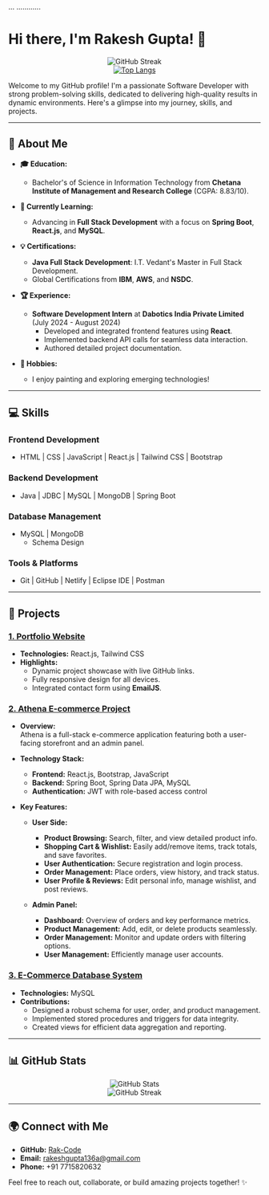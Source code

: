 ... ............ 
# Hi there, I'm Rakesh Gupta! 👋

<div align="center">
  <img src="https://streak-stats.demolab.com/?user=Rak-Code&theme=light&date_format=M%20j%5B%2C%20Y%5D" alt="GitHub Streak" />
  <br />
  <a href="https://github.com/Rak-Code/github-readme-stats">
    <img src="https://github-readme-stats.vercel.app/api/top-langs/?username=Rak-Code&hide=html,css" alt="Top Langs" />
  </a>
</div>





Welcome to my GitHub profile! I'm a passionate Software Developer with strong problem-solving skills, dedicated to delivering high-quality results in dynamic environments. Here's a glimpse into my journey, skills, and projects.

---

## 🚀 About Me

- **🎓 Education:**  
  - Bachelor's of Science in Information Technology from **Chetana Institute of Management and Research College** (CGPA: 8.83/10).

- **🌱 Currently Learning:**  
  - Advancing in **Full Stack Development** with a focus on **Spring Boot**, **React.js**, and **MySQL**.

- **💡 Certifications:**  
  - **Java Full Stack Development**: I.T. Vedant's Master in Full Stack Development.  
  - Global Certifications from **IBM**, **AWS**, and **NSDC**.

- **🏆 Experience:**  
  - **Software Development Intern** at **Dabotics India Private Limited** (July 2024 - August 2024)
    - Developed and integrated frontend features using **React**.
    - Implemented backend API calls for seamless data interaction.
    - Authored detailed project documentation.

- **🎨 Hobbies:**  
  - I enjoy painting and exploring emerging technologies!

---

## 💻 Skills

### **Frontend Development**
- HTML | CSS | JavaScript | React.js | Tailwind CSS | Bootstrap

### **Backend Development**
- Java | JDBC | MySQL | MongoDB | Spring Boot

### **Database Management**
- MySQL | MongoDB  
  - Schema Design

### **Tools & Platforms**
- Git | GitHub | Netlify | Eclipse IDE | Postman

---

## 🌟 Projects

### [1. Portfolio Website](https://github.com/Rak-Code/rakportfolio)
- **Technologies:** React.js, Tailwind CSS  
- **Highlights:**
  - Dynamic project showcase with live GitHub links.
  - Fully responsive design for all devices.
  - Integrated contact form using **EmailJS**.

### [2. Athena E-commerce Project](https://github.com/Rak-Code/Athena)
- **Overview:**  
  Athena is a full-stack e-commerce application featuring both a user-facing storefront and an admin panel.
  
- **Technology Stack:**
  - **Frontend:** React.js, Bootstrap, JavaScript  
  - **Backend:** Spring Boot, Spring Data JPA, MySQL  
  - **Authentication:** JWT with role-based access control
  
- **Key Features:**
  - **User Side:**  
    - **Product Browsing:** Search, filter, and view detailed product info.  
    - **Shopping Cart & Wishlist:** Easily add/remove items, track totals, and save favorites.  
    - **User Authentication:** Secure registration and login process.  
    - **Order Management:** Place orders, view history, and track status.  
    - **User Profile & Reviews:** Edit personal info, manage wishlist, and post reviews.
    
  - **Admin Panel:**  
    - **Dashboard:** Overview of orders and key performance metrics.  
    - **Product Management:** Add, edit, or delete products seamlessly.  
    - **Order Management:** Monitor and update orders with filtering options.  
    - **User Management:** Efficiently manage user accounts.

### [3. E-Commerce Database System](https://github.com/Rak-Code/MySQLProject)
- **Technologies:** MySQL  
- **Contributions:**
  - Designed a robust schema for user, order, and product management.
  - Implemented stored procedures and triggers for data integrity.
  - Created views for efficient data aggregation and reporting.

---

## 📊 GitHub Stats

<div align="center">
  <img src="https://github-readme-stats.vercel.app/api?username=Rak-Code&show_icons=true&theme=light&hide=issues&count_private=true&include_all_commits=true" alt="GitHub Stats" />
  <br />
  <img src="https://streak-stats.demolab.com/?user=Rak-Code&theme=light&date_format=M%20j%5B%2C%20Y%5D" alt="GitHub Streak" />
</div>

---

## 🌍 Connect with Me

- **GitHub:** [Rak-Code](https://github.com/Rak-Code)
- **Email:** [rakeshgupta136a@gmail.com](mailto:rakeshgupta136a@gmail.com)
- **Phone:** +91 7715820632

Feel free to reach out, collaborate, or build amazing projects together! ✨

